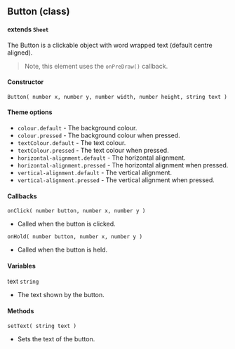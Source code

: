 
## Button (class)

#### extends `Sheet`

The Button is a clickable object with word wrapped text (default centre aligned).

> Note, this element uses the `onPreDraw()` callback.

#### Constructor

`Button( number x, number y, number width, number height, string text )`

#### Theme options

- `colour.default` - The background colour.
- `colour.pressed` - The background colour when pressed.
- `textColour.default` - The text colour.
- `textColour.pressed` - The text colour when pressed.
- `horizontal-alignment.default` - The horizontal alignment.
- `horizontal-alignment.pressed` - The horizontal alignment when pressed.
- `vertical-alignment.default` - The vertical alignment.
- `vertical-alignment.pressed` - The vertical alignment when pressed.

#### Callbacks

`onClick( number button, number x, number y )`

- Called when the button is clicked.

`onHold( number button, number x, number y )`

- Called when the button is held.

#### Variables

text `string`

- The text shown by the button.

#### Methods

`setText( string text )`

- Sets the text of the button.
